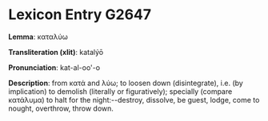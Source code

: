 # Lexicon Entry G2647

**Lemma**: καταλύω

**Transliteration (xlit)**: katalýō

**Pronunciation**: kat-al-oo'-o

**Description**:
from κατά and λύω; to loosen down (disintegrate), i.e. (by implication) to demolish (literally or figuratively); specially (compare κατάλυμα) to halt for the night:--destroy, dissolve, be guest, lodge, come to nought, overthrow, throw down.
